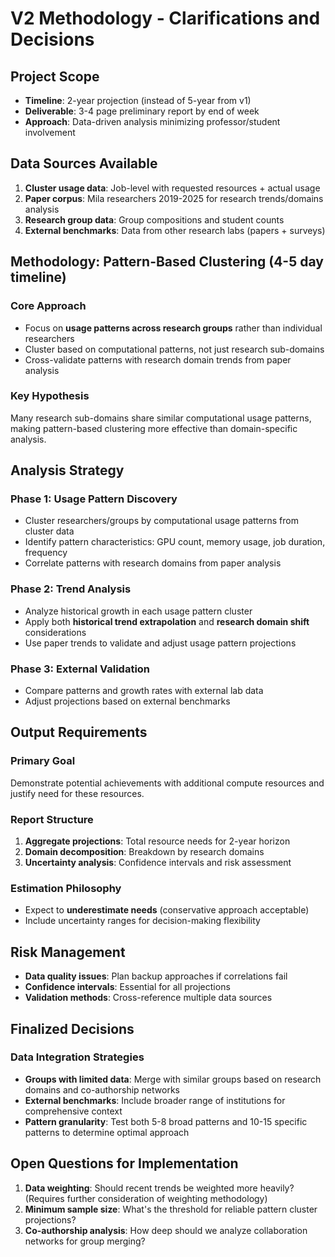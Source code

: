 # V2 Methodology - Clarifications and Decisions

## Project Scope
- **Timeline**: 2-year projection (instead of 5-year from v1)
- **Deliverable**: 3-4 page preliminary report by end of week
- **Approach**: Data-driven analysis minimizing professor/student involvement

## Data Sources Available
1. **Cluster usage data**: Job-level with requested resources + actual usage
2. **Paper corpus**: Mila researchers 2019-2025 for research trends/domains analysis
3. **Research group data**: Group compositions and student counts
4. **External benchmarks**: Data from other research labs (papers + surveys)

## Methodology: Pattern-Based Clustering (4-5 day timeline)

### Core Approach
- Focus on **usage patterns across research groups** rather than individual researchers
- Cluster based on computational patterns, not just research sub-domains
- Cross-validate patterns with research domain trends from paper analysis

### Key Hypothesis
Many research sub-domains share similar computational usage patterns, making pattern-based clustering more effective than domain-specific analysis.

## Analysis Strategy

### Phase 1: Usage Pattern Discovery
- Cluster researchers/groups by computational usage patterns from cluster data
- Identify pattern characteristics: GPU count, memory usage, job duration, frequency
- Correlate patterns with research domains from paper analysis

### Phase 2: Trend Analysis
- Analyze historical growth in each usage pattern cluster
- Apply both **historical trend extrapolation** and **research domain shift** considerations
- Use paper trends to validate and adjust usage pattern projections

### Phase 3: External Validation
- Compare patterns and growth rates with external lab data
- Adjust projections based on external benchmarks

## Output Requirements

### Primary Goal
Demonstrate potential achievements with additional compute resources and justify need for these resources.

### Report Structure
1. **Aggregate projections**: Total resource needs for 2-year horizon
2. **Domain decomposition**: Breakdown by research domains
3. **Uncertainty analysis**: Confidence intervals and risk assessment

### Estimation Philosophy
- Expect to **underestimate needs** (conservative approach acceptable)
- Include uncertainty ranges for decision-making flexibility

## Risk Management
- **Data quality issues**: Plan backup approaches if correlations fail
- **Confidence intervals**: Essential for all projections
- **Validation methods**: Cross-reference multiple data sources

## Finalized Decisions

### Data Integration Strategies
- **Groups with limited data**: Merge with similar groups based on research domains and co-authorship networks
- **External benchmarks**: Include broader range of institutions for comprehensive context
- **Pattern granularity**: Test both 5-8 broad patterns and 10-15 specific patterns to determine optimal approach

## Open Questions for Implementation
1. **Data weighting**: Should recent trends be weighted more heavily? (Requires further consideration of weighting methodology)
2. **Minimum sample size**: What's the threshold for reliable pattern cluster projections?
3. **Co-authorship analysis**: How deep should we analyze collaboration networks for group merging?
